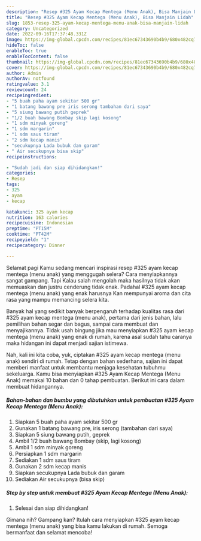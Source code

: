 ```yaml
---
description: "Resep #325 Ayam Kecap Mentega (Menu Anak), Bisa Manjain Lidah"
title: "Resep #325 Ayam Kecap Mentega (Menu Anak), Bisa Manjain Lidah"
slug: 1853-resep-325-ayam-kecap-mentega-menu-anak-bisa-manjain-lidah
category: Uncategorized
date: 2022-09-16T17:37:48.331Z
image: https://img-global.cpcdn.com/recipes/81ec67343690b4b9/680x482cq70/325-ayam-kecap-mentega-menu-anak-foto-resep-utama.jpg
hideToc: false
enableToc: true
enableTocContent: false
thumbnail: https://img-global.cpcdn.com/recipes/81ec67343690b4b9/680x482cq70/325-ayam-kecap-mentega-menu-anak-foto-resep-utama.jpg
cover: https://img-global.cpcdn.com/recipes/81ec67343690b4b9/680x482cq70/325-ayam-kecap-mentega-menu-anak-foto-resep-utama.jpg
author: Admin
authorAv: notfound
ratingvalue: 3.1
reviewcount: 24
recipeingredient:
- "5 buah paha ayam sekitar 500 gr"
- "1 batang bawang pre iris serong tambahan dari saya"
- "5 siung bawang putih geprek"
- "1/2 buah bawang Bombay skip lagi kosong"
- "1 sdm minyak goreng"
- "1 sdm margarin"
- "1 sdm saus tiram"
- "2 sdm kecap manis"
- "secukupnya Lada bubuk dan garam"
- " Air secukupnya bisa skip"
recipeinstructions:

- "Sudah jadi dan siap dihidangkan!"
categories:
- Resep
tags:
- 325
- ayam
- kecap

katakunci: 325 ayam kecap 
nutrition: 163 calories
recipecuisine: Indonesian
preptime: "PT15M"
cooktime: "PT42M"
recipeyield: "1"
recipecategory: Dinner

---
```



Selamat pagi Kamu sedang mencari inspirasi resep #325 ayam kecap mentega (menu anak) yang menggugah selera? Cara menyiapkannya sangat gampang. Tapi Kalau salah mengolah maka hasilnya tidak akan memuaskan dan justru cenderung tidak enak. Padahal #325 ayam kecap mentega (menu anak) yang enak harusnya Kan mempunyai aroma dan cita rasa yang mampu memancing selera kita.


Banyak hal yang sedikit banyak berpengaruh terhadap kualitas rasa dari #325 ayam kecap mentega (menu anak), pertama dari jenis bahan, lalu pemilihan bahan segar dan bagus, sampai cara membuat dan menyajikannya. Tidak usah bingung jika mau menyiapkan #325 ayam kecap mentega (menu anak) yang enak di rumah, karena asal sudah tahu caranya maka hidangan ini dapat menjadi sajian istimewa.




Nah, kali ini kita coba, yuk, ciptakan #325 ayam kecap mentega (menu anak) sendiri di rumah. Tetap dengan bahan sederhana, sajian ini dapat memberi manfaat untuk membantu menjaga kesehatan tubuhmu sekeluarga. Kamu bisa menyiapkan #325 Ayam Kecap Mentega (Menu Anak) memakai 10 bahan dan 0 tahap pembuatan. Berikut ini cara dalam membuat hidangannya.

<!--inarticleads1-->

##### Bahan-bahan dan bumbu yang dibutuhkan untuk pembuatan #325 Ayam Kecap Mentega (Menu Anak):

1. Siapkan 5 buah paha ayam sekitar 500 gr
1. Gunakan 1 batang bawang pre, iris serong (tambahan dari saya)
1. Siapkan 5 siung bawang putih, geprek
1. Ambil 1/2 buah bawang Bombay (skip, lagi kosong)
1. Ambil 1 sdm minyak goreng
1. Persiapkan 1 sdm margarin
1. Sediakan 1 sdm saus tiram
1. Gunakan 2 sdm kecap manis
1. Siapkan secukupnya Lada bubuk dan garam
1. Sediakan  Air secukupnya (bisa skip)




<!--inarticleads2-->

##### Step by step untuk membuat #325 Ayam Kecap Mentega (Menu Anak):


1. Selesai dan siap dihidangkan!



Gimana nih? Gampang kan? Itulah cara menyiapkan #325 ayam kecap mentega (menu anak) yang bisa kamu lakukan di rumah. Semoga bermanfaat dan selamat mencoba!
